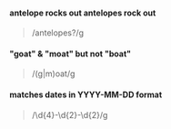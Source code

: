#### antelope rocks out antelopes rock out
> /antelopes?/g

#### "goat" & "moat" but not "boat"
> /(g|m)oat/g

#### matches dates in YYYY-MM-DD format
> /\d{4}-\d{2}-\d{2}/g
